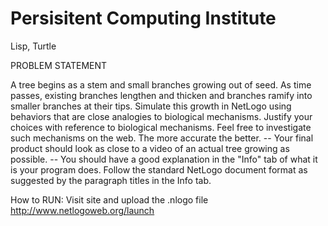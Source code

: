 # Persisitent Computing Institute
Lisp, Turtle


PROBLEM STATEMENT

A tree begins as a stem and small branches growing out of seed. As time passes, existing branches lengthen and thicken and branches ramify into smaller branches at their tips. Simulate this growth in NetLogo using behaviors that are close analogies to biological mechanisms. Justify your choices with reference to biological mechanisms. Feel free to investigate such mechanisms on the web. The more accurate the better.
-- Your final product should look as close to a video of an actual tree growing as possible.
-- You should have a good explanation in the "Info" tab of what it is your program does. Follow the standard NetLogo document format as suggested by the paragraph titles in the Info tab.

How to RUN:
Visit site and upload the .nlogo file
http://www.netlogoweb.org/launch
